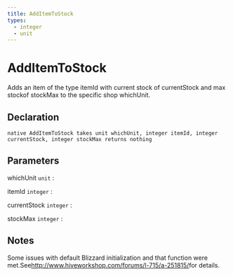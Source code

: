```yaml
---
title: AddItemToStock
types:
  - integer
  - unit
---
```


# AddItemToStock
Adds an item of the type itemId with current stock of currentStock and max stockof stockMax to the specific shop whichUnit.

## Declaration

```jass
native AddItemToStock takes unit whichUnit, integer itemId, integer currentStock, integer stockMax returns nothing
```

## Parameters
whichUnit `unit`
: 

itemId `integer`
: 

currentStock `integer`
: 

stockMax `integer`
: 

## Notes 
Some issues with default Blizzard initialization and that function were met.See<http://www.hiveworkshop.com/forums/l-715/a-251815/>for details.
